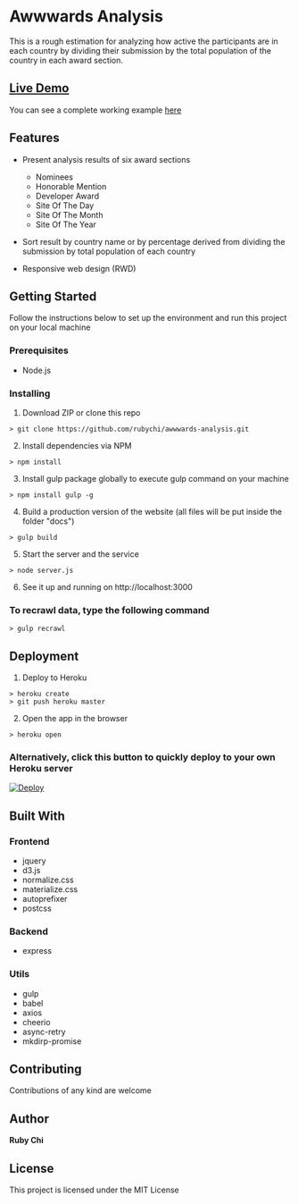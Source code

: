 # Awwwards Analysis

This is a rough estimation for analyzing how active the participants are in each country by dividing their submission by the total population of the country in each award section.

## [Live Demo](https://rubychi.github.io/awwwards-analysis/)

You can see a complete working example [here](https://rubychi.github.io/awwwards-analysis/)

## Features

* Present analysis results of six award sections

  * Nominees
  * Honorable Mention
  * Developer Award
  * Site Of The Day
  * Site Of The Month
  * Site Of The Year

* Sort result by country name or by  percentage derived from dividing the submission by total population of each country

* Responsive web design (RWD)

## Getting Started

Follow the instructions below to set up the environment and run this project on your local machine

### Prerequisites

* Node.js

### Installing

1. Download ZIP or clone this repo
```
> git clone https://github.com/rubychi/awwwards-analysis.git
```

2. Install dependencies via NPM
```
> npm install
```

3. Install gulp package globally to execute gulp command on your machine
```
> npm install gulp -g
```

4. Build a production version of the website (all files will be put inside the folder "docs")
```
> gulp build
```

5. Start the server and the service
```
> node server.js
```

6. See it up and running on http://localhost:3000

### To recrawl data, type the following command<br>
```
> gulp recrawl
```

## Deployment

1. Deploy to Heroku
```
> heroku create
> git push heroku master
```

2. Open the app in the browser
```
> heroku open
```

### Alternatively, click this button to quickly deploy to your own Heroku server<br>

[![Deploy](https://www.herokucdn.com/deploy/button.svg)](https://heroku.com/deploy?template=https://github.com/rubychi/awwwards-analysis)

## Built With
### Frontend

* jquery
* d3.js
* normalize.css
* materialize.css
* autoprefixer
* postcss

### Backend

* express

### Utils

* gulp
* babel
* axios
* cheerio
* async-retry
* mkdirp-promise

## Contributing

Contributions of any kind are welcome

## Author

**Ruby Chi**

## License

This project is licensed under the MIT License
